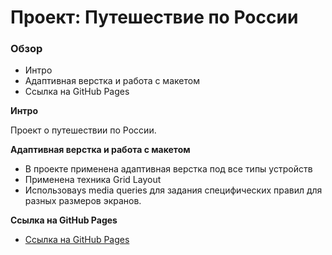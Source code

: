 # Проект: Путешествие по России

### Обзор
* Интро
* Адаптивная верстка и работа с макетом
* Ссылка на GitHub Pages

**Интро**

Проект о путешествии по России.

**Адаптивная верстка и работа с макетом**

* В проекте применена адаптивная верстка под все типы устройств
* Применена техника Grid Layout
* Использоваys media queries для задания специфических правил для разных размеров экранов.

**Ссылка на GitHub Pages**

* [Ссылка на GitHub Pages](https://whatsapp777.github.io/russian-travel/)
